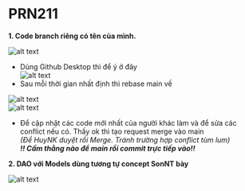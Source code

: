 # PRN211

**1. Code branch riêng có tên của mình.**<br>

![alt text](https://scontent.xx.fbcdn.net/v/t1.15752-9/274968066_4942904452423107_1184798148127505813_n.png?_nc_cat=111&ccb=1-5&_nc_sid=aee45a&_nc_ohc=jvYMcWTeiRoAX_tMs3h&_nc_ad=z-m&_nc_cid=0&_nc_ht=scontent.xx&oh=03_AVKCoRs9YeFerwH_12-BL-8KAOlmAsrZdGYkbB_MkKDcoA&oe=624DE2F2)<br>
- Dùng Github Desktop thì để ý ở đây<br>
![alt text](https://scontent.xx.fbcdn.net/v/t1.15752-9/275038954_947607532577392_7650147094495051925_n.png?_nc_cat=103&ccb=1-5&_nc_sid=aee45a&_nc_ohc=qzGwaUmD4SEAX-wn_Cs&_nc_ad=z-m&_nc_cid=0&_nc_ht=scontent.xx&oh=03_AVKr3ErQl_Kr8XLxbf2ZRWpr_Vi8J2e2fnpeFEPLMLkgYA&oe=624AC5C9)<br>
- Sau mỗi thời gian nhất định thì rebase main về <br>

![alt text](https://i.ibb.co/SvWQSfN/image.png) <br>
![alt text](https://i.ibb.co/vcZNPcR/image.png) <br>

- Để cập nhật các code mới nhất của người khác làm và để sửa các conflict nếu có. Thấy ok thì tạo request merge vào main<br>
*(Để HuyNK duyệt rồi Merge. Tránh trường hợp conflict tùm lum)*<br>
***!! Cấm thằng nào để main rồi commit trực tiếp vào!!***


**2. DAO với Models dùng tương tự concept SonNT bày**<br>
   
![alt text](https://scontent.xx.fbcdn.net/v/t1.15752-9/274830912_697705651257294_7876942495778209276_n.png?_nc_cat=107&ccb=1-5&_nc_sid=aee45a&_nc_ohc=smFtHd1BehEAX8Jl6Xz&_nc_ad=z-m&_nc_cid=0&_nc_ht=scontent.xx&oh=03_AVJsMU_wEXUWq5FvwRUJ5dVugCH6twvYuP_Xme1UX1qDVQ&oe=624DB9D0)
